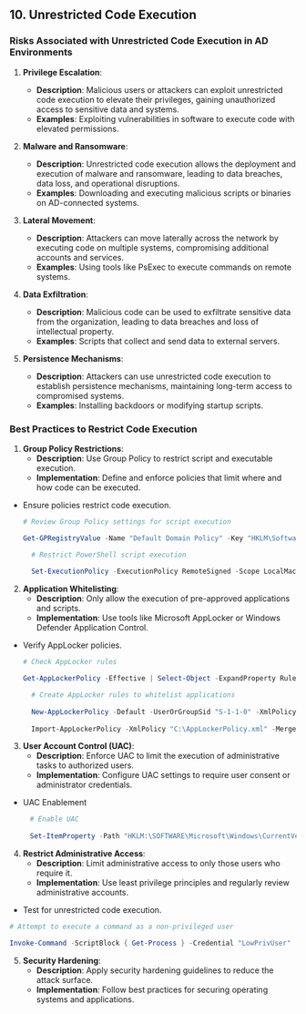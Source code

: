 ## 10. **Unrestricted Code Execution**

### **Risks Associated with Unrestricted Code Execution in AD Environments**

1. **Privilege Escalation**:
   - **Description**: Malicious users or attackers can exploit unrestricted code execution to elevate their privileges, gaining unauthorized access to sensitive data and systems.
   - **Examples**: Exploiting vulnerabilities in software to execute code with elevated permissions.

2. **Malware and Ransomware**:
   - **Description**: Unrestricted code execution allows the deployment and execution of malware and ransomware, leading to data breaches, data loss, and operational disruptions.
   - **Examples**: Downloading and executing malicious scripts or binaries on AD-connected systems.

3. **Lateral Movement**:
   - **Description**: Attackers can move laterally across the network by executing code on multiple systems, compromising additional accounts and services.
   - **Examples**: Using tools like PsExec to execute commands on remote systems.

4. **Data Exfiltration**:
   - **Description**: Malicious code can be used to exfiltrate sensitive data from the organization, leading to data breaches and loss of intellectual property.
   - **Examples**: Scripts that collect and send data to external servers.

5. **Persistence Mechanisms**:
   - **Description**: Attackers can use unrestricted code execution to establish persistence mechanisms, maintaining long-term access to compromised systems.
   - **Examples**: Installing backdoors or modifying startup scripts.

### Best Practices to Restrict Code Execution

1. **Group Policy Restrictions**:
   - **Description**: Use Group Policy to restrict script and executable execution.
   - **Implementation**: Define and enforce policies that limit where and how code can be executed.


- Ensure policies restrict code execution.
  
   ```powershell
   # Review Group Policy settings for script execution
   
   Get-GPRegistryValue -Name "Default Domain Policy" -Key "HKLM\Software\Policies\Microsoft\Windows\Script" -ValueName "ScriptBlockLogging"
   ```

   ```powershell
     # Restrict PowerShell script execution
     
     Set-ExecutionPolicy -ExecutionPolicy RemoteSigned -Scope LocalMachine
   ```

2. **Application Whitelisting**:
   - **Description**: Only allow the execution of pre-approved applications and scripts.
   - **Implementation**: Use tools like Microsoft AppLocker or Windows Defender Application Control.

- Verify AppLocker policies.

   ```powershell
   # Check AppLocker rules
   
   Get-AppLockerPolicy -Effective | Select-Object -ExpandProperty RuleCollections
   ```
   
   ```powershell
     # Create AppLocker rules to whitelist applications
     
     New-AppLockerPolicy -Default -UserOrGroupSid "S-1-1-0" -XmlPolicy "C:\AppLockerPolicy.xml"
     
     Import-AppLockerPolicy -XmlPolicy "C:\AppLockerPolicy.xml" -Merge
   ```

3. **User Account Control (UAC)**:
   - **Description**: Enforce UAC to limit the execution of administrative tasks to authorized users.
   - **Implementation**: Configure UAC settings to require user consent or administrator credentials.
- UAC Enablement
```powershell
     # Enable UAC
     
     Set-ItemProperty -Path "HKLM:\SOFTWARE\Microsoft\Windows\CurrentVersion\Policies\System" -Name "EnableLUA" -Value 1
```

4. **Restrict Administrative Access**:
   - **Description**: Limit administrative access to only those users who require it.
   - **Implementation**: Use least privilege principles and regularly review administrative accounts.
  
- Test for unrestricted code execution.
  
```powershell
# Attempt to execute a command as a non-privileged user

Invoke-Command -ScriptBlock { Get-Process } -Credential "LowPrivUser"
```

5. **Security Hardening**:
   - **Description**: Apply security hardening guidelines to reduce the attack surface.
   - **Implementation**: Follow best practices for securing operating systems and applications.



